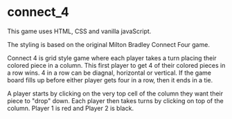 # connect_4
This game uses HTML, CSS and vanilla javaScript.

The styling is based on the original Milton Bradley Connect Four game.

Connect 4 is grid style game where each player takes a turn placing their colored
piece in a column.  This first player to get 4 of their colored pieces in a row wins.
4 in a row can be diagnal, horizontal or vertical.  If the game board fills up before 
either player gets four in a row, then it ends in a tie.

A player starts by clicking on the very top cell of the column they want their
piece to "drop" down.  Each player then takes turns by clicking on top of the column.
Player 1 is red and Player 2 is black.
